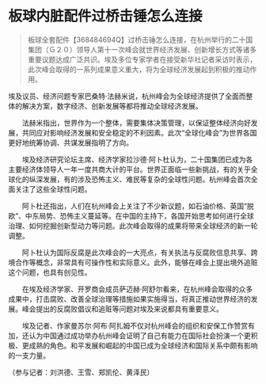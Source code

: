 # 板球内脏配件过桥击锤怎么连接


   > 板球全套配件【368484694Q】过桥击锤怎么连接，在杭州举行的二十国集团（Ｇ２０）领导人第十一次峰会就世界经济发展、创新增长方式等诸多重要议题达成广泛共识。埃及多位专家学者在接受新华社记者采访时表示，此次峰会取得的一系列成果意义重大，将为全球经济发展起到积极的推动作用。

   埃及议员、经济问题专家巴桑特·法赫米说，杭州峰会为全球经济提供了全面而整体的解决方案，数字经济、创新发展等都将推动全球经济发展。

　　法赫米指出，世界作为一个整体，需要集体决策管理，以保证整体经济向好发展，共同应对影响经济发展和安全稳定的不利因素。此次“全球化峰会”为世界各国更好地统筹协调、共谋发展指明了方向。

　　埃及经济研究论坛主席、经济学家拉沙德·阿卜杜认为，二十国集团已成为各主要经济体领导人一年一度共商大计的平台。世界正面临一些新挑战，有的关乎全球化的纵深发展，有的涉及恐怖主义、难民等复杂的全球性问题。杭州峰会首次全面关注了这些全球性问题。

　　阿卜杜还指出，人们在杭州峰会上关注了不少新议题，如石油价格、英国“脱欧”、中东局势、恐怖主义蔓延等。在中国的主持下，各国开始思考如何进行全球治理、如何挖掘创新型动力等问题。此次峰会取得的成果将带来全球经济的新一轮调整。

　　阿卜杜认为国际反腐是此次峰会的一大亮点，有关执法与反腐败信息共享、跨境合作等概念，非常具有可操作性和实际意义。此外，能够在峰会上提出境外追赃这个问题，也具有创见性。

　　在埃及经济学家、开罗商会成员萨迈赫·阿舒尔看来，在杭州峰会取得的众多成果中，打击腐败、改善全球治理等措施如果实施得当，将真正推动世界经济的发展。峰会提出的反腐败倡议和追赃等问题对埃及来说都具有重要意义。

　　埃及记者、作家曼苏尔·阿布·阿扎姆不仅对杭州峰会的组织和安保工作赞赏有加，还认为中国通过成功举办杭州峰会证明了自己有能力在国际社会扮演一个更积极、更成熟的角色。和平发展和崛起的中国已成为全球经济和国际关系中颇有影响的一支力量。

   （参与记者：刘洪德、王雪、郑凯伦、黄泽民）

